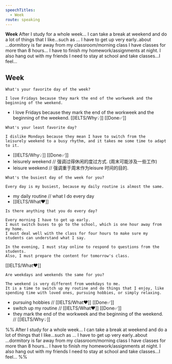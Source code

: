 ```yaml
---
speechTitles:
  - Week
route: speaking
---
```


**Week**
After I study for a whole week...
I can take a break at weekend and do a lot of things that I like...such as ...
I have to get up very early..about ...dormitory is far away from my classroom/morning class
I have classes for more than 8 hours...
I have to finish my homework/assignments at night.
I also hang out with my friends
I need to stay at school and take classes...I feel...

## Week
```
What's your favorite day of the week? 
```

```
I love Fridays because they mark the end of the workweek and the beginning of the weekend. 
```
- I love Fridays because they mark the end of the workweek and the beginning of the weekend. [[IELTS/Why💡]] [[Done✅]] 

```
What's your least favorite day? 
```

```
I dislike Mondays because they mean I have to switch from the leisurely weekend to a busy rhythm, and it takes me some time to adapt to it.
```
- [[IELTS/Why💡]] [[Done✅]] 
- leisurely weekend // 强调过得休闲的度过方式. (周末可能涉及一些工作)
- leisure weekend // 强调重于周末作为leisure 时间的目的.

```
What's the busiest day of the week for you? 
```

```
Every day is my busiest, because my daily routine is almost the same.
```
- my daily routine // what I do every day 
- [[IELTS/What❤️]] 

```
Is there anything that you do every day?
```

```
Every morning I have to get up early. 
I must switch buses to go to the school, which is one hour away from my home. 
I must deal well with the class for four hours to make sure my students can understand what I say. 
```
```
In the evening, I must stay online to respond to questions from the students. 
Also, I must prepare the content for tomorrow's class. 
```
[[IELTS/What❤️]] 


```
Are weekdays and weekends the same for you?
```

```
The weekend is very different from weekdays to me. 
It is a time to switch up my routine and do things that I enjoy, like spending time with loved ones, pursuing hobbies, or simply relaxing. 
```
- pursuing hobbies // [[IELTS/What❤️]] [[Done✅]] 
- switch up my routine // [[IELTS/What❤️]] [[Done✅]] 
- they mark the end of the workweek and the beginning of the weekend. // [[IELTS/Why💡]] 


%% 
After I study for a whole week...
I can take a break at weekend and do a lot of things that I like...such as ...
I have to get up very early..about ...dormitory is far away from my classroom/morning class
I have classes for more than 8 hours...
I have to finish my homework/assignments at night.
I also hang out with my friends
I need to stay at school and take classes...I feel... 
%%


